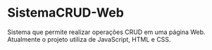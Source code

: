 # SistemaCRUD-Web
Sistema que permite realizar operações CRUD em uma página Web. Atualmente o projeto utiliza de JavaScript, HTML e CSS.

